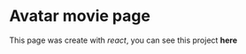 # Avatar movie page

This page was create with *react*, you can see this project <a src="https://avatar-page.vercel.app/"><strong>here</strong></a>